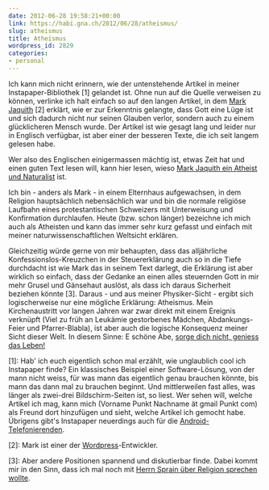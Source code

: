 ```yaml
---
date: 2012-06-28 19:58:21+00:00
link: https://habi.gna.ch/2012/06/28/atheismus/
slug: atheismus
title: Atheismus
wordpress_id: 2829
categories:
- personal
---
```


Ich kann mich nicht erinnern, wie der untenstehende Artikel in meiner Instapaper-Bibliothek [1] gelandet ist. Ohne nun auf die Quelle verweisen zu können, verlinke ich halt einfach so auf den langen Artikel, in dem [Mark Jaquith](http://markjaquith.com/) [2] erklärt, wie er zur Erkenntnis gelangte, dass Gott eine Lüge ist und sich dadurch nicht nur seinen Glauben verlor, sondern auch zu einem glücklicheren Mensch wurde. Der Artikel ist wie gesagt lang und leider nur in Englisch verfügbar, ist aber einer der besseren Texte, die ich seit langem gelesen habe.




Wer also des Englischen einigermassen mächtig ist, etwas Zeit hat und einen guten Text lesen will, kann hier lesen, wieso [Mark Jaquith ein Atheist und Naturalist](http://txfx.net/2012/01/09/why-i-am-an-atheist/) ist.




Ich bin - anders als Mark - in einem Elternhaus aufgewachsen, in dem Religion hauptsächlich nebensächlich war und bin die normale religiöse Laufbahn eines protestantischen Schweizers mit Unterweisung und Konfirmation durchlaufen. Heute (bzw. schon länger) bezeichne ich mich auch als Atheisten und kann das immer sehr kurz gefasst und einfach mit meiner naturwissenschaftlichen Weltsicht erklären.




Gleichzeitig würde gerne von mir behaupten, dass das alljährliche Konfessionslos-Kreuzchen in der Steuererklärung auch so in die Tiefe durchdacht ist wie Mark das in seinem Text darlegt, die Erklärung ist aber wirklich so einfach, dass der Gedanke an einen alles steuernden Gott in mir mehr Grusel und Gänsehaut auslöst, als dass ich daraus Sicherheit beziehen könnte [3]. Daraus - und aus meiner Physiker-Sicht - ergibt sich logischerweise nur eine mögliche Erklärung: Atheismus. Mein Kirchenaustritt vor langen Jahren war zwar direkt mit einem Ereignis verknüpft (Viel zu früh an Leukämie gestorbenes Mädchen, Abdankungs-Feier und Pfarrer-Blabla), ist aber auch die logische Konsequenz meiner Sicht dieser Welt. In diesem Sinne: E schöne Abe, [sorge dich nicht, geniess das Leben!](http://geniess-das-leben.ch/)




[1]: Hab' ich euch eigentlich schon mal erzählt, wie unglaublich cool ich Instapaper finde? Ein klassisches Beispiel einer Software-Lösung, von der mann nicht weiss, für was mann das eigentlich genau brauchen könnte, bis mann das dann mal zu brauchen beginnt. Und mittlerweilen fast alles, was länger als zwei-drei Bildschirm-Seiten ist, so liest. Wer sehen will, welche Artikel ich mag, kann mich (Vorname Punkt Nachname ät gmail Punkt com) als Freund dort hinzufügen und sieht, welche Artikel ich gemocht habe. Übrigens gibt's Instapaper neuerdings auch für die [Android-Telefonierenden](http://blog.instapaper.com/post/24549960305).  





[2]: Mark ist einer der [Wordpress](http://wordpress.org/)-Entwickler.




[3]: Aber andere Positionen spannend und diskutierbar finde. Dabei kommt mir in den Sinn, dass ich mal noch mit [Herrn Sprain über Religion sprechen wollte](http://sprain.ch/blog/?p=9775).
